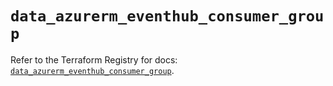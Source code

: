 # `data_azurerm_eventhub_consumer_group`

Refer to the Terraform Registry for docs: [`data_azurerm_eventhub_consumer_group`](https://registry.terraform.io/providers/hashicorp/azurerm/4.46.0/docs/data-sources/eventhub_consumer_group).

